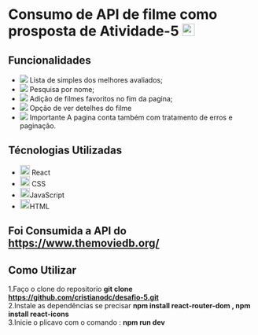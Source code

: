 # Consumo de API de filme como prosposta de Atividade-5 <img src="https://img.icons8.com/ios-filled/50/000000/movie-projector.png" width="25"/>

## Funcionalidades
- <img src="https://img.icons8.com/ios-filled/24/000000/clipboard.png"/> Lista de simples dos melhores avaliados;
- <img src="https://img.icons8.com/ios-filled/24/000000/search.png"/> Pesquisa por nome;
- <img src="https://img.icons8.com/ios-filled/24/000000/star.png"/> Adição de filmes favoritos no fim da pagina;
- <img src="https://img.icons8.com/ios-filled/24/000000/info.png"/> Opção de ver detelhes do filme
- <img src="https://img.icons8.com/ios-filled/24/000000/high-priority.png"/> Importante A pagina conta também com tratamento de erros e paginação.

## Técnologias Utilizadas
- <img src="https://cdn.jsdelivr.net/gh/devicons/devicon/icons/react/react-original.svg" width="20"/> React
- <img src="https://cdn.jsdelivr.net/gh/devicons/devicon/icons/css3/css3-original.svg" width="20"/> CSS
- <img src="https://upload.wikimedia.org/wikipedia/commons/6/6a/JavaScript-logo.png" width="20">JavaScript
- <img src="https://upload.wikimedia.org/wikipedia/commons/6/61/HTML5_logo_and_wordmark.svg" width="20">HTML
  
## Foi Consumida a API  do https://www.themoviedb.org/

## Como Utilizar
1.Faço o clone do repositorio **git clone https://github.com/cristianodc/desafio-5.git**  
2.Instale as dependências se precisar  **npm install react-router-dom , npm install react-icons**         
3.Inicie o plicavo com o comando : **npm run dev**
  
